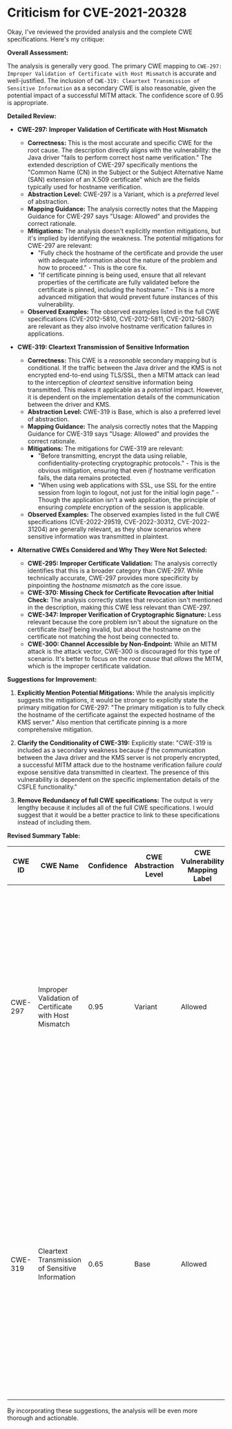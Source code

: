 # Criticism for CVE-2021-20328

Okay, I've reviewed the provided analysis and the complete CWE specifications. Here's my critique:

**Overall Assessment:**

The analysis is generally very good.  The primary CWE mapping to `CWE-297: Improper Validation of Certificate with Host Mismatch` is accurate and well-justified. The inclusion of `CWE-319: Cleartext Transmission of Sensitive Information` as a secondary CWE is also reasonable, given the potential impact of a successful MITM attack. The confidence score of 0.95 is appropriate.

**Detailed Review:**

*   **CWE-297: Improper Validation of Certificate with Host Mismatch**
    *   **Correctness:** This is the most accurate and specific CWE for the root cause. The description directly aligns with the vulnerability: the Java driver "fails to perform correct host name verification."  The extended description of CWE-297 specifically mentions the "Common Name (CN) in the Subject or the Subject Alternative Name (SAN) extension of an X.509 certificate" which are the fields typically used for hostname verification.
    *   **Abstraction Level:**  CWE-297 is a Variant, which is a *preferred* level of abstraction.
    *   **Mapping Guidance:** The analysis correctly notes that the Mapping Guidance for CWE-297 says "Usage: Allowed" and provides the correct rationale.
    *   **Mitigations:** The analysis doesn't explicitly mention mitigations, but it's implied by identifying the weakness. The potential mitigations for CWE-297 are relevant:
        *   "Fully check the hostname of the certificate and provide the user with adequate information about the nature of the problem and how to proceed." - This is the core fix.
        *   "If certificate pinning is being used, ensure that all relevant properties of the certificate are fully validated before the certificate is pinned, including the hostname." - This is a more advanced mitigation that would prevent future instances of this vulnerability.
    *   **Observed Examples:** The observed examples listed in the full CWE specifications (CVE-2012-5810, CVE-2012-5811, CVE-2012-5807) are relevant as they also involve hostname verification failures in applications.

*   **CWE-319: Cleartext Transmission of Sensitive Information**
    *   **Correctness:** This CWE is a *reasonable* secondary mapping but is conditional. If the traffic between the Java driver and the KMS is not encrypted end-to-end using TLS/SSL, then a MITM attack can lead to the interception of *cleartext* sensitive information being transmitted. This makes it applicable as a *potential* impact.  However, it is dependent on the implementation details of the communication between the driver and KMS.
    *   **Abstraction Level:** CWE-319 is Base, which is also a preferred level of abstraction.
    *   **Mapping Guidance:**  The analysis correctly notes that the Mapping Guidance for CWE-319 says "Usage: Allowed" and provides the correct rationale.
    *   **Mitigations:** The mitigations for CWE-319 are relevant:
        *   "Before transmitting, encrypt the data using reliable, confidentiality-protecting cryptographic protocols."  - This is the obvious mitigation, ensuring that even *if* hostname verification fails, the data remains protected.
        *   "When using web applications with SSL, use SSL for the entire session from login to logout, not just for the initial login page." - Though the application isn't a web application, the principle of ensuring *complete* encryption of the session is applicable.
    *   **Observed Examples:** The observed examples listed in the full CWE specifications (CVE-2022-29519, CVE-2022-30312, CVE-2022-31204) are generally relevant, as they show scenarios where sensitive information was transmitted in plaintext.

*   **Alternative CWEs Considered and Why They Were Not Selected:**

    *   **CWE-295: Improper Certificate Validation:** The analysis correctly identifies that this is a broader category than CWE-297. While technically accurate, CWE-297 provides more specificity by pinpointing the *hostname mismatch* as the core issue.
    *   **CWE-370: Missing Check for Certificate Revocation after Initial Check:** The analysis correctly states that revocation isn't mentioned in the description, making this CWE less relevant than CWE-297.
    *   **CWE-347: Improper Verification of Cryptographic Signature:**  Less relevant because the core problem isn't about the signature on the certificate *itself* being invalid, but about the hostname on the certificate not matching the host being connected to.
    *   **CWE-300: Channel Accessible by Non-Endpoint:** While an MITM attack is the attack vector, CWE-300 is discouraged for this type of scenario. It's better to focus on the *root cause* that *allows* the MITM, which is the improper certificate validation.

**Suggestions for Improvement:**

1.  **Explicitly Mention Potential Mitigations:** While the analysis implicitly suggests the mitigations, it would be stronger to explicitly state the primary mitigation for CWE-297: "The primary mitigation is to fully check the hostname of the certificate against the expected hostname of the KMS server." Also mention that certificate pinning is a more comprehensive mitigation.

2.  **Clarify the Conditionality of CWE-319:**  Explicitly state: "CWE-319 is included as a secondary weakness because *if* the communication between the Java driver and the KMS server is not properly encrypted, a successful MITM attack due to the hostname verification failure *could* expose sensitive data transmitted in cleartext. The presence of this vulnerability is dependent on the specific implementation details of the CSFLE functionality."

3. **Remove Redundancy of full CWE specifications:** The output is very lengthy because it includes all of the full CWE specifications. I would suggest that it would be a better practice to link to these specifications instead of including them.

**Revised Summary Table:**

| CWE ID | CWE Name | Confidence | CWE Abstraction Level | CWE Vulnerability Mapping Label | CWE-Vulnerability Mapping Notes |
|---|---|---|---|---|---|
| CWE-297 | Improper Validation of Certificate with Host Mismatch | 0.95 | Variant | Allowed | Primary CWE. The product communicates with a host that provides a certificate, but the product does not properly ensure that the certificate is actually associated with that host. Mitigation: Fully check the hostname of the certificate against the expected hostname of the KMS server. Consider certificate pinning for more robust protection. |
| CWE-319 | Cleartext Transmission of Sensitive Information | 0.65 | Base | Allowed | Secondary CWE. *If* the communication between the Java driver and the KMS server is not properly encrypted, a successful MITM attack due to the hostname verification failure *could* expose sensitive data transmitted in cleartext. This vulnerability is dependent on the specific implementation details of the CSFLE functionality. Mitigation: Encrypt all sensitive data in transit using TLS/SSL. |

By incorporating these suggestions, the analysis will be even more thorough and actionable.